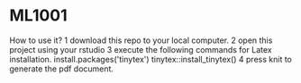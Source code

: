 # ML1001
How to use it?
1 download this repo to your local computer.
2 open this project using your rstudio
3 execute the following commands for Latex installation.
		install.packages('tinytex')
		tinytex::install_tinytex() 
4 press knit to generate the pdf document.